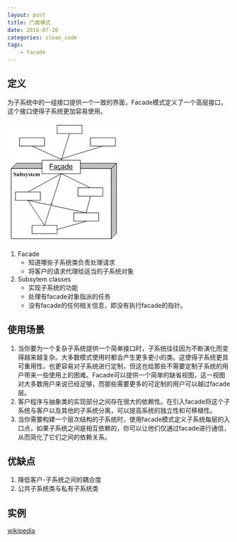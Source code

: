 ```yaml
---
layout: post
title: 门面模式
date: 2016-07-26
categories: clean_code
tags:
    - facade
---
```


## 定义

为子系统中的一组接口提供一个一致的界面，Facade模式定义了一个高层接口，这个接口使得子系统更加容易使用。

![门面](/images/design_pattern/facade.gif)

1. Facade
    * 知道哪些子系统类负责处理请求
    * 将客户的请求代理给适当的子系统对象
2. Subsytem classes
    * 实现子系统的功能
    * 处理有facade对象指派的任务
    * 没有facade的任何相关信息，即没有执行facade的指针。

## 使用场景

1. 当你要为一个复杂子系统提供一个简单接口时，子系统往往因为不断演化而变得越来越复杂。大多数模式使用时都会产生更多更小的类。这使得子系统更具可重用性，也更容易对子系统进行定制，但这也给那些不需要定制子系统的用户带来一些使用上的困难。Facade可以提供一个简单的缺省视图，这一视图对大多数用户来说已经足够，而那些需要更多的可定制的用户可以越过facade层。
2. 客户程序与抽象类的实现部分之间存在很大的依赖性。在引入facade将这个子系统与客户以及其他的子系统分离，可以提高系统的独立性和可移植性。
3. 当你需要构建一个层次结构的子系统时，使用facade模式定义子系统每层的入口点，如果子系统之间是相互依赖的，你可以让他们仅通过facade进行通信，从而简化了它们之间的依赖关系。

## 优缺点

1. 降低客户-子系统之间的耦合度
2. 公共子系统类与私有子系统类

## 实例


[wikipedia](https://en.wikipedia.org/wiki/Facade_pattern)
